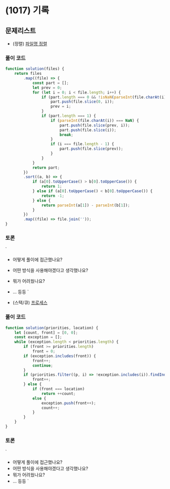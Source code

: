 # (1017) 기록

## 문제리스트

- (정렬) [파일명 정렬](https://school.programmers.co.kr/learn/courses/30/lessons/17686)

### 풀이 코드

```javascript
function solution(files) {
    return files
        .map((file) => {
            const part = [];
            let prev = 0;
            for (let i = 0; i < file.length; i++) {
                if (part.length === 0 && !isNaN(parseInt(file.charAt(i)))) {
                    part.push(file.slice(0, i));
                    prev = i;
                }
                if (part.length === 1) {
                    if (parseInt(file.charAt(i)) === NaN) {
                        part.push(file.slice(prev, i));
                        part.push(file.slice(i));
                        break;
                    }
                    if (i === file.length - 1) {
                        part.push(file.slice(prev));
                    }
                }
            }
            return part;
        })
        .sort((a, b) => {
            if (a[0].toUpperCase() > b[0].toUpperCase()) {
                return 1;
            } else if (a[0].toUpperCase() < b[0].toUpperCase()) {
                return -1;
            } else {
                return parseInt(a[1]) - parseInt(b[1]);
            }
        })
        .map((file) => file.join(''));
}
```

### 토론

`

- 어떻게 풀이에 접근했나요?
- 어떤 방식을 사용해야겠다고 생각했나요?
- 뭐가 어려웠나요?
- ... 등등
  `

- (스택/큐) [프로세스](https://school.programmers.co.kr/learn/courses/30/lessons/42587)

### 풀이 코드

```javascript
function solution(priorities, location) {
    let [count, front] = [0, 0];
    const exception = [];
    while (exception.length < priorities.length) {
        if (front >= priorities.length)
            front = 0;
        if (exception.includes(front)) {
            front++;
            continue;
        }
        if (priorities.filter((p, i) => !exception.includes(i)).findIndex(e => e > priorities[front]) >= 0) {
            front++;
        } else {
            if (front === location)
                return ++count;
            else {
                exception.push(front++);
                count++;
            }
        }
    }
}
```

### 토론

`

- 어떻게 풀이에 접근했나요?
- 어떤 방식을 사용해야겠다고 생각했나요?
- 뭐가 어려웠나요?
- ... 등등
  `
